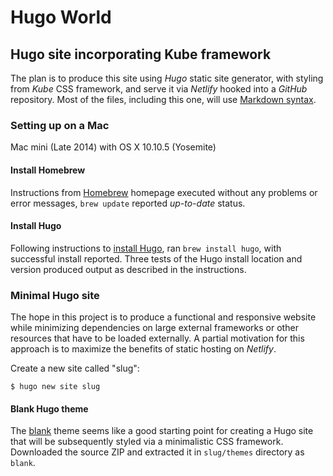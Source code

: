 # Hugo World
## Hugo site incorporating Kube framework
The plan is to produce this site using *Hugo* static site generator, with styling from *Kube* CSS framework, and serve it via *Netlify* hooked into a *GitHub* repository.
Most of the files, including this one, will use [Markdown syntax](https://daringfireball.net/projects/markdown/syntax "Markdown syntax reference").
### Setting up on a Mac
Mac mini (Late 2014) with OS X 10.10.5 (Yosemite)
#### Install Homebrew
Instructions from [Homebrew](http://brew.sh/ "Homebrew: The missing package manager for macOS") homepage executed without any problems or error messages, `brew update` reported *up-to-date* status.
#### Install Hugo
Following instructions to [install Hugo](https://gohugo.io/tutorials/installing-on-mac/ "Hugo: Installing on a Mac"), ran `brew install hugo`, with successful install reported. Three tests of the Hugo install location and version produced output as described in the instructions.
### Minimal Hugo site
The hope in this project is to produce a functional and responsive website while minimizing dependencies on large external frameworks or other resources that have to be loaded externally. A partial motivation for this approach is to maximize the benefits of static hosting on *Netlify*.

Create a new site called "slug":

	$ hugo new site slug

#### Blank Hugo theme
The [blank](https://github.com/vimux/blank/ "Blank — starter Hugo theme for developers") theme seems like a good starting point for creating a Hugo site that will be subsequently styled via a minimalistic CSS framework. Downloaded the source ZIP and extracted it in `slug/themes` directory as `blank`. 
